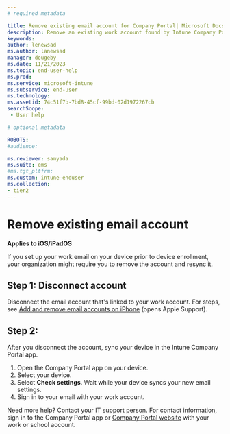 ```yaml
---
# required metadata

title: Remove existing email account for Company Portal| Microsoft Docs
description: Remove an existing work account found by Intune Company Portal. 
keywords:
author: lenewsad
ms.author: lanewsad
manager: dougeby
ms.date: 11/21/2023
ms.topic: end-user-help
ms.prod:
ms.service: microsoft-intune
ms.subservice: end-user
ms.technology:
ms.assetid: 74c51f7b-7bd8-45cf-99bd-02d1972267cb
searchScope:
 - User help

# optional metadata

ROBOTS:   
#audience:

ms.reviewer: samyada
ms.suite: ems
#ms.tgt_pltfrm:
ms.custom: intune-enduser
ms.collection:
- tier2
---
```


# Remove existing email account 

**Applies to iOS/iPadOS**  

If you set up your work email on your device prior to device enrollment, your organization might require you to remove the account and resync it. 

## Step 1: Disconnect account  

Disconnect the email account that's linked to your work account. For steps, see [Add and remove email accounts on iPhone](https://support.apple.com/guide/iphone/add-and-remove-email-accounts-iph44d1ae58a/ios) (opens Apple Support).  

## Step 2: 
After you disconnect the account, sync your device in the Intune Company Portal app.  

1. Open the Company Portal app on your device.  
2. Select your device.  
3. Select **Check settings**. Wait while your device syncs your new email settings.
4. Sign in to your email with your work account.   

Need more help? Contact your IT support person. For contact information, sign in to the Company Portal app or [Company Portal website](https://go.microsoft.com/fwlink/?linkid=2010980) with your work or school account.  
